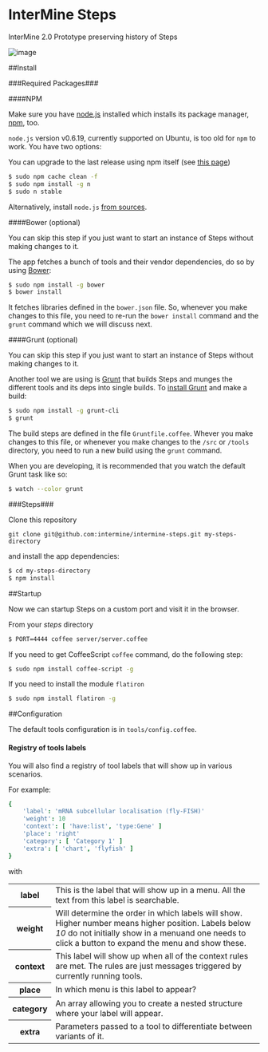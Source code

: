 # InterMine Steps

InterMine 2.0 Prototype preserving history of Steps

![image](https://raw.github.com/intermine/intermine-steps/master/example.png)

##Install

###Required Packages###

####NPM

Make sure you have [node.js](https://github.com/joyent/node/wiki/Installing-Node.js-via-package-manager) installed which installs its package manager, [npm](https://npmjs.org/), too.

`node.js` version v0.6.19, currently supported on Ubuntu, is too old for `npm` to work. You have two options:

You can upgrade to the last release using npm itself (see [this page](http://davidwalsh.name/upgrade-nodejs))

```bash
$ sudo npm cache clean -f
$ sudo npm install -g n
$ sudo n stable
```

Alternatively, install `node.js` [from sources](https://github.com/joyent/node/wiki/Installing-Node.js-via-package-manager#debian-lmde).

####Bower (optional)

You can skip this step if you just want to start an instance of Steps without making changes to it.

The app fetches a bunch of tools and their vendor dependencies, do so by using [Bower](http://bower.io/):

```bash
$ sudo npm install -g bower
$ bower install
```

It fetches libraries defined in the `bower.json` file. So, whenever you make changes to this file, you need to re-run the `bower install` command and the `grunt` command which we will discuss next.

####Grunt (optional)

You can skip this step if you just want to start an instance of Steps without making changes to it.

Another tool we are using is [Grunt](http://gruntjs.com/) that builds Steps and munges the different tools and its deps into single builds. To [install Grunt](http://gruntjs.com/getting-started) and make a build:

```bash
$ sudo npm install -g grunt-cli
$ grunt
```

The build steps are defined in the file `Gruntfile.coffee`. Whever you make changes to this file, or whenever you make changes to the `/src` or `/tools` directory, you need to run a new build using the `grunt` command.

When you are developing, it is recommended that you watch the default Grunt task like so:

```bash
$ watch --color grunt
```
###Steps###

Clone this repository

`
git clone git@github.com:intermine/intermine-steps.git my-steps-directory
`

and install the app dependencies:

```bash
$ cd my-steps-directory
$ npm install
```


##Startup

Now we can startup Steps on a custom port and visit it in the browser.

From your <em>steps</em> directory

```bash
$ PORT=4444 coffee server/server.coffee
```

If you need to get CoffeeScript `coffee` command, do the following step:

```bash
$ sudo npm install coffee-script -g
```

If you need to install the module `flatiron`

```bash
$ sudo npm install flatiron -g
```


##Configuration

The default tools configuration is in `tools/config.coffee`.
<!--

To change the application to point to your InterMine of interest, please edit line #4 of the file

```
     'mine': 'http://www.flymine.org/'
```
-->

#### Registry of tools labels ####

You will also find a registry of tool labels that will show up in various scenarios.

For example:

```coffeescript
{
    'label': 'mRNA subcellular localisation (fly-FISH)'
    'weight': 10
    'context': [ 'have:list', 'type:Gene' ]
    'place': 'right'
    'category': [ 'Category 1' ]
    'extra': [ 'chart', 'flyfish' ]
}
```

with

<table>
    <tr>
        <th>label</th>
        <td>This is the label that will show up in a menu. All the text from this label is
        searchable.</td>
    </tr>
    <tr>
        <th>weight</th>
        <td>Will determine the order in which labels will show. Higher number means higher
        position. Labels below <em>10</em> do not initially show in a menuand one needs to
        click a button to expand the menu and show these.</td>
    </tr>
    <tr>
        <th>context</th>
        <td>This label will show up when all of the context rules are met. The rules are just
        messages triggered by currently running tools.</td>
    </tr>
    <tr>
        <th>place</th>
        <td>In which menu is this label to appear?</td>
    </tr>
    <tr>
        <th>category</th>
        <td>An array allowing you to create a nested structure where your label will appear.</td>
    </tr>
    <tr>
        <th>extra</th>
        <td>Parameters passed to a tool to differentiate between variants of it.</td>
    </tr>
</table>